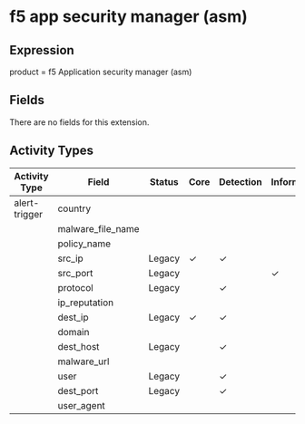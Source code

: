 f5 app security manager (asm)
=============================

Expression
----------

product = f5 Application security manager (asm)

Fields
------

There are no fields for this extension.

Activity Types
--------------

| Activity Type | Field             | Status | Core     | Detection | Informational |
| ------------- | ----------------- | ------ | -------- | --------- | ------------- |
| alert-trigger | country           |        |          |           |               |
|               | malware_file_name |        |          |           |               |
|               | policy_name       |        |          |           |               |
|               | src_ip            | Legacy | &#10003; | &#10003;  |               |
|               | src_port          | Legacy |          |           | &#10003;      |
|               | protocol          | Legacy |          | &#10003;  |               |
|               | ip_reputation     |        |          |           |               |
|               | dest_ip           | Legacy | &#10003; | &#10003;  |               |
|               | domain            |        |          |           |               |
|               | dest_host         | Legacy |          | &#10003;  |               |
|               | malware_url       |        |          |           |               |
|               | user              | Legacy |          | &#10003;  |               |
|               | dest_port         | Legacy |          | &#10003;  |               |
|               | user_agent        |        |          |           |               |

